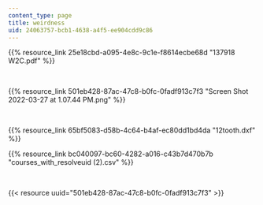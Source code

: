 ```yaml
---
content_type: page
title: weirdness
uid: 24063757-bcb1-4638-a4f5-ee904cdd9c86
---
```

{{% resource_link 25e18cbd-a095-4e8c-9c1e-f8614ecbe68d "137918 W2C.pdf" %}}

 

{{% resource_link 501eb428-87ac-47c8-b0fc-0fadf913c7f3 "Screen Shot 2022-03-27 at 1.07.44 PM.png" %}}

 

{{% resource_link 65bf5083-d58b-4c64-b4af-ec80dd1bd4da "12tooth.dxf" %}}

{{% resource_link bc040097-bc60-4282-a016-c43b7d470b7b "courses_with_resolveuid (2).csv" %}}

 

{{< resource uuid="501eb428-87ac-47c8-b0fc-0fadf913c7f3" >}}